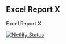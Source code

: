 ## Excel Report X

Excel Report X

[![Netlify Status](https://api.netlify.com/api/v1/badges/6e93260d-e169-499a-bd84-8eb3107199a1/deploy-status)](https://app.netlify.com/sites/excel-report-x/deploys)
